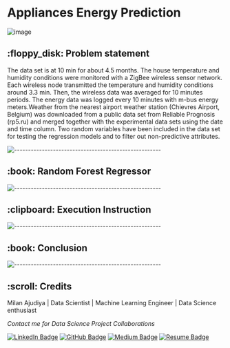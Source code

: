 <h1> Appliances Energy Prediction </h1>

![image](https://user-images.githubusercontent.com/98526274/204726225-cdd17f12-10c5-485b-970d-16d71a3e56ee.png)

<h2> :floppy_disk: Problem statement </h2>
The data set is at 10 min for about 4.5 months. The house temperature and humidity conditions were monitored with a ZigBee wireless sensor network. Each wireless node transmitted the temperature and humidity conditions around 3.3 min. Then, the wireless data was averaged for 10 minutes periods. The energy data was logged every 10 minutes with m-bus energy meters.Weather from the nearest airport weather station (Chievres Airport, Belgium) was downloaded from a public data set from Reliable Prognosis (rp5.ru) and merged together with the experimental data sets using the date and time column. Two random variables have been included in the data set for testing the regression models and to filter out non-predictive attributes.

![-----------------------------------------------------](https://raw.githubusercontent.com/andreasbm/readme/master/assets/lines/rainbow.png)

<h2> :book: Random Forest Regressor </h2>

![-----------------------------------------------------](https://raw.githubusercontent.com/andreasbm/readme/master/assets/lines/rainbow.png)

<h2> :clipboard: Execution Instruction</h2>

![-----------------------------------------------------](https://raw.githubusercontent.com/andreasbm/readme/master/assets/lines/rainbow.png)

<h2> :book: Conclusion </h2>

![-----------------------------------------------------](https://raw.githubusercontent.com/andreasbm/readme/master/assets/lines/rainbow.png)


<h2 id="credits"> :scroll: Credits</h2>

Milan Ajudiya | Data Scientist | Machine Learning Engineer | Data Science enthusiast

<p> <i> Contact me for Data Science Project Collaborations</i></p>


[![LinkedIn Badge](https://img.shields.io/badge/LinkedIn-0077B5?style=for-the-badge&logo=linkedin&logoColor=white)](https://www.linkedin.com/in/milan-ajudiya)
[![GitHub Badge](https://img.shields.io/badge/GitHub-100000?style=for-the-badge&logo=github&logoColor=white)](https://github.com/milanajudiya)
[![Medium Badge](https://img.shields.io/badge/Medium-1DA1F2?style=for-the-badge&logo=medium&logoColor=white)](https://medium.com/me/stories/public)
[![Resume Badge](https://img.shields.io/badge/resume-0077B5?style=for-the-badge&logo=resume&logoColor=white)](https://drive.google.com/file/d/1SQH0Hi2GxmWMB2ia-IDDtpIV2cZzvRL2/view?usp=sharing)
